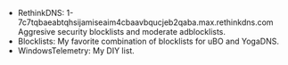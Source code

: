 * RethinkDNS: 1-7c7tqbaeabtqhsijamiseaim4cbaavbqucjeb2qaba.max.rethinkdns.com
Aggresive security blocklists and moderate adblocklists.
* Blocklists: My favorite combination of blocklists for uBO and YogaDNS.
* WindowsTelemetry: My DIY list.
